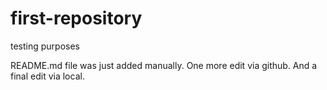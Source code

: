 # first-repository
testing purposes

README.md file was just added manually. One more edit via github. And a final edit via local.
